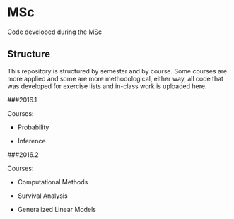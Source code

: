 # MSc
Code developed during the MSc

## Structure

This repository is structured by semester and by course. Some courses are more applied and some are more methodological, either way, all code that was developed for exercise lists and in-class work is uploaded here.

###2016.1

Courses:

 - Probability
 
 - Inference
 
###2016.2

Courses:

 - Computational Methods
 
 - Survival Analysis
 
 - Generalized Linear Models
 

